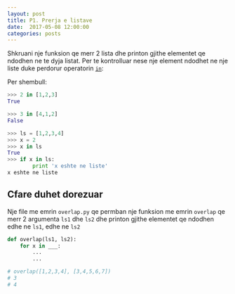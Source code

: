 ```yaml
---
layout: post
title: P1. Prerja e listave
date:  2017-05-08 12:00:00
categories: posts
---
```


Shkruani nje funksion qe merr 2 lista dhe printon gjithe elementet
qe ndodhen ne te dyja listat. Per te kontrolluar nese nje element ndodhet 
ne nje liste duke perdorur operatorin [`in`](https://docs.python.org/2/library/stdtypes.html#sequence-types-str-unicode-list-tuple-bytearray-buffer-xrange):

Per shembull:

```python
>>> 2 in [1,2,3]
True

>>> 3 in [4,1,2]
False

>>> ls = [1,2,3,4]
>>> x = 2
>>> x in ls
True
>>> if x in ls:
        print 'x eshte ne liste'
x eshte ne liste
```

## Cfare duhet dorezuar

Nje file me emrin `overlap.py` qe permban nje funksion me emrin `overlap` qe merr 2 argumenta `ls1`
dhe `ls2` dhe printon gjithe elementet qe ndodhen edhe ne `ls1`, edhe ne `ls2`

```python
def overlap(ls1, ls2):
    for x in ___:
        ...
        ...

# overlap([1,2,3,4], [3,4,5,6,7])
# 3
# 4
```
